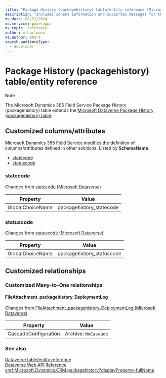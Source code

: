 ```yaml
---
title: "Package History (packagehistory) table/entity reference (Microsoft Dynamics 365 Field Service)"
description: "Includes schema information and supported messages for the Package History (packagehistory) table/entity with Microsoft Dynamics 365 Field Service."
ms.date: 08/21/2024
ms.service: powerapps
ms.topic: reference
author: m-hartmann
ms.author: mhart
search.audienceType: 
  - developer
---
```


# Package History (packagehistory) table/entity reference



> [!NOTE]
> The Microsoft Dynamics 365 Field Service Package History (packagehistory) table extends the [Microsoft Dataverse Package History (packagehistory) table](/power-apps/developer/data-platform/reference/entities/packagehistory).



## Customized columns/attributes

Microsoft Dynamics 365 Field Service modifies the definition of columns/attributes defined in other solutions. Listed by **SchemaName**.

- [statecode](#BKMK_statecode)
- [statuscode](#BKMK_statuscode)

### <a name="BKMK_statecode"></a> statecode

Changes from [statecode (Microsoft Dataverse)](/power-apps/developer/data-platform/reference/entities/packagehistory#BKMK_statecode)

|Property|Value|
|---|---|
|GlobalChoiceName|packagehistory_statecode|


### <a name="BKMK_statuscode"></a> statuscode

Changes from [statuscode (Microsoft Dataverse)](/power-apps/developer/data-platform/reference/entities/packagehistory#BKMK_statuscode)

|Property|Value|
|---|---|
|GlobalChoiceName|packagehistory_statuscode|


## Customized relationships

### Customized Many-to-One relationships

#### <a name="BKMK_FileAttachment_packagehistory_DeploymentLog"></a> FileAttachment_packagehistory_DeploymentLog

Changes from [FileAttachment_packagehistory_DeploymentLog (Microsoft Dataverse)](/power-apps/developer/data-platform/reference/entities/packagehistory#BKMK_FileAttachment_packagehistory_DeploymentLog)

|Property|Value|
|---|---|
|CascadeConfiguration|Archive: `NoCascade`|


### See also

[Dataverse table/entity reference](../about-entity-reference.md)  
[Dataverse Web API Reference](/power-apps/developer/data-platform/webapi/reference/about)   
<xref:Microsoft.Dynamics.CRM.packagehistory?displayProperty=fullName>
